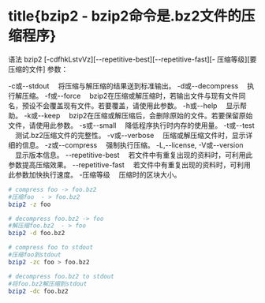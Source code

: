 # title{bzip2 - bzip2命令是.bz2文件的压缩程序}

语法
bzip2 [-cdfhkLstvVz][--repetitive-best][--repetitive-fast][- 压缩等级][要压缩的文件]
参数：

-c或--stdout 　将压缩与解压缩的结果送到标准输出。
-d或--decompress 　执行解压缩。
-f或--force 　bzip2在压缩或解压缩时，若输出文件与现有文件同名，预设不会覆盖现有文件。若要覆盖，请使用此参数。
-h或--help 　显示帮助。
-k或--keep 　bzip2在压缩或解压缩后，会删除原始的文件。若要保留原始文件，请使用此参数。
-s或--small 　降低程序执行时内存的使用量。
-t或--test 　测试.bz2压缩文件的完整性。
-v或--verbose 　压缩或解压缩文件时，显示详细的信息。
-z或--compress 　强制执行压缩。
-L,--license,
-V或--version 　显示版本信息。
--repetitive-best 　若文件中有重复出现的资料时，可利用此参数提高压缩效果。
--repetitive-fast 　若文件中有重复出现的资料时，可利用此参数加快执行速度。
-压缩等级 　压缩时的区块大小。


```bash
# compress foo -> foo.bz2
#压缩foo  - > foo.bz2
bzip2 -z foo

# decompress foo.bz2 -> foo
#解压缩foo.bz2  - > foo
bzip2 -d foo.bz2

# compress foo to stdout
#压缩foo到stdout
bzip2 -zc foo > foo.bz2

# decompress foo.bz2 to stdout
#将foo.bz2解压缩到stdout
bzip2 -dc foo.bz2
```